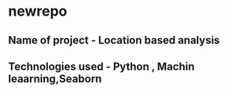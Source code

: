 # newrepo

## Name of project - Location based analysis
## Technologies used  - Python , Machin leaarning,Seaborn
